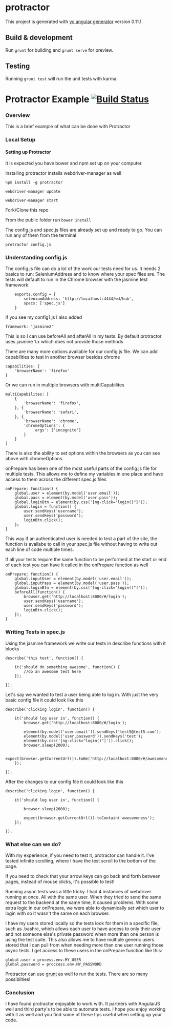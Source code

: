 
# protractor

This project is generated with [yo angular generator](https://github.com/yeoman/generator-angular)
version 0.11.1.

## Build & development

Run `grunt` for building and `grunt serve` for preview.

## Testing

Running `grunt test` will run the unit tests with karma.

# Protractor Example [![Build Status](https://travis-ci.org/jpsiepert/protractor-example.svg?branch=master)](https://travis-ci.org/jpsiepert/protractor-example)

### Overview
This is a brief example of what can be done with Protractor

### Local Setup

#### Setting up Protractor

It is expected you have bower and npm set up on your computer.

Installing protractor installs webdriver-manager as well

```npm install -g protractor```

```webdriver-manager update```

```webdriver-manager start```

Fork/Clone this repo


From the public folder run ```bower install```

The config.js and spec.js files are already set up and ready to go. You can run any of them from the terminal

```protractor config.js```

### Understanding config.js

The config.js file can do a lot of the work our tests need for us. 
It needs 2 basics to run: SeleniumAddress and to know where your spec files are.
The tests will default to run in the Chrome browser with the jasmine test framework.

    
        exports.config = {
            seleniumAddress: 'http://localhost:4444/wd/hub',
            specs: ['spec.js']
        }
    

If you see my config1.js I also added

    framework: 'jasmine2'

This is so I can use beforeAll and afterAll in my tests. By default protractor uses jasmine 1.x which does not provide those methods

There are many more options available for our config.js file. We can add capabilities to test in another browser besides chrome

    capabilities: {
        'browserName': 'firefox'
    }

Or we can run in multiple browsers with multiCapabilites

    multiCapabilites: [
        {
            'browserName': 'firefox',
        }, {
            'browserName': 'safari',
        }, {
            'browserName': 'chrome',
            'chromeOptions': {
                'args': ['incognito']
            }
        }
    ]

There is also the ability to set options within the browsers as you can see above with chromeOptions.

onPrepare has been one of the most useful parts of the config.js file for multiple tests. This allows me to define my variables in one place and have access to them across the different spec.js files

    onPrepare: function() {
        global.user = element(by.model('user.email'));
        global.pass = element(by.model('user.pass'));
        global.loginBtn = element(by.css('[ng-click="login()"]'));
        global.login = function() {
            user.sendKeys('username');
            user.sendKeys('password');
            loginBtn.click();
        };
    }

This way if an authenticated user is needed to test a part of the site, the function is availabe to call in your spec.js file without having to write out each line of code multiple times.

If all your tests require the same function to be performed at the start or end of each test you can have it called in the onPrepare function as well

    onPrepare: function() {
        global.inputUser = element(by.model('user.email'));
        global.inputPass = element(by.model('user.pass'));
        global.loginBtn = element(by.css('[ng-click="login()"]'));
        beforeAll(function() {
            browser.get('http://localhost:8080/#/login');
            user.sendKeys('username');
            user.sendKeys('password');
            loginBtn.click();
        });
    }

### Writing Tests in spec.js

Using the jasmine framework we write our tests in describe functions with it blocks


    describe('this test', function() {

        it('should do something awesome', function() {
            //do an awesome test here
        });

    });

Let's say we wanted to test a user being able to log in. With just the very basic config file it could look like this

    describe('clicking login', function() {

        it('should log user in', function() {
            browser.get('http://localhost:8080/#/login');

            element(by.model('user.email')).sendKeys('test5@test5.com');
            element(by.model('user.password')).sendKeys('test');
            element(by.css('[ng-click="login()"]')).click();
            browser.sleep(2000);

            expect(browser.getCurrentUrl()).toBe('http://localhost:8080/#/awesomeness');
        });

    });

After the changes to our config file it could look like this

    describe('clicking login', function() {

        it('should log user in', function() {

            browser.sleep(2000);

            expect(browser.getCurrentUrl()).toContain('awesomeness');
        });

    });

### What else can we do?

With my experience, if you need to test it, protractor can handle it. I've tested infinite scrolling, where I have the test scroll to the bottom of the page.

If you need to check that your arrow keys can go back and forth between pages, instead of mouse clicks, it's possible to test!

Running async tests was a little tricky. I had 4 instances of webdriver running at once. All with the same user. When they tried to send the same request to the backend at the same time, it caused problems. With some extra logic in our onPrepare, we were able to dynamically set which user to login with so it wasn't the same on each browser.

I have my users stored locally so the tests look for them in a specific file, such as .bashrc, which allows each user to have access to only their user and not someone else's private password when more than one person is using the test suite. This also allows me to have multiple generic users stored that I can pull from when needing more than one user running those async tests.
I get access to these users in the onPrepare function like this:

    global.user = process.env.MY_USER
    global.password = proccess.env.MY_PASSWORD


Protractor can use [grunt](https://www.npmjs.com/package/grunt-protractor-runner) as well to run the tests. There are so many possiblities!

### Conclusion

I have found protractor enjoyable to work with. It partners with AngularJS well and third party's to be able to automate tests.
I hope you enjoy working with it as well and you find some of these tips useful when setting up your code.

